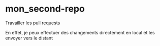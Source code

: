 # mon_second-repo

Travailler les pull requests

En effet, je peux effectuer des changements directement en local et les envoyer vers le distant